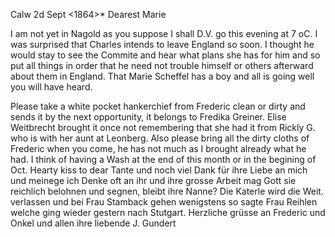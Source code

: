  Calw 2d Sept <1864>*
Dearest Marie

I am not yet in Nagold as you suppose I shall D.V. go this evening at 7 oC. I was surprised that Charles intends to leave England so soon. I thought he would stay to see the Commite and hear what plans she has for him and so put all things in order that he need not trouble himself or others afterward about them in England. That Marie Scheffel has a boy and all is going well you will have heard.

Please take a white pocket hankerchief from Frederic clean or dirty and sends it by the next opportunity, it belongs to Fredika Greiner. Elise Weitbrecht brought it once not remembering that she had it from Rickly G. who is with her aunt at Leonberg. Also please bring all the dirty cloths of Frederic when you come, he has not much as I brought already what he had. I think of having a Wash at the end of this month or in the begining of Oct. 
Hearty kiss to dear Tante und noch viel Dank für ihre Liebe an mich und meinege ich Denke oft an ihr und ihre grosse Arbeit mag Gott sie reichlich belohnen und segnen, bleibt ihre Nanne? Die Katerle wird die Weit. verlassen und bei Frau Stamback gehen wenigstens so sagte Frau Reihlen welche ging wieder gestern nach Stutgart. Herzliche grüsse an Frederic und Onkel und allen ihre liebende
 J. Gundert
